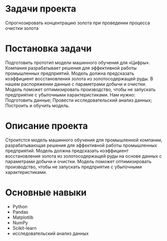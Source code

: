 # Задачи проекта #
Спрогнозировать концентрацию золота при проведении процесса очистки золота

# Постановка задачи #
Подготовить прототип модели машинного обучения для «Цифры». Компания разрабатывает решения для эффективной работы промышленных предприятий.
Модель должна предсказать коэффициент восстановления золота из золотосодержащей руды. В нашем распоряжении данные с параметрами добычи и очистки.
Модель поможет оптимизировать производство, чтобы не запускать предприятие с убыточными характеристиками.
Нам нужно:
Подготовить данные;
Провести исследовательский анализ данных;
Построить и обучить модель.



# Описание проекта #
Строитстся модель машинного обучения для промышленной компании, разрабатывающая решения для эффективной работы промышленных предприятий. Модель должна предсказать коэффициент восстановления золота из золотосодержащей руды на основе данных с параметрами добычи и очистки. Модель поможет оптимизировать производство, чтобы не запускать предприятие с убыточными характеристиками.


# Основные навыки #
- Python
- Pandas
- Matplotlib
- NumPy
- Scikit-learn
- исследовательский анализ данных
